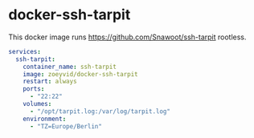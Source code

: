 # docker-ssh-tarpit

This docker image runs https://github.com/Snawoot/ssh-tarpit rootless.

```yaml
services:
  ssh-tarpit:
    container_name: ssh-tarpit
    image: zoeyvid/docker-ssh-tarpit
    restart: always
    ports:
      - "22:22"
    volumes:
      - "/opt/tarpit.log:/var/log/tarpit.log"
    environment:
      - "TZ=Europe/Berlin"
```
